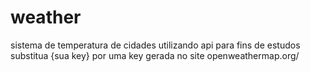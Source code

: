 # weather
sistema de temperatura de cidades utilizando api para fins de estudos
substitua {sua key} por uma key gerada no site openweathermap.org/
